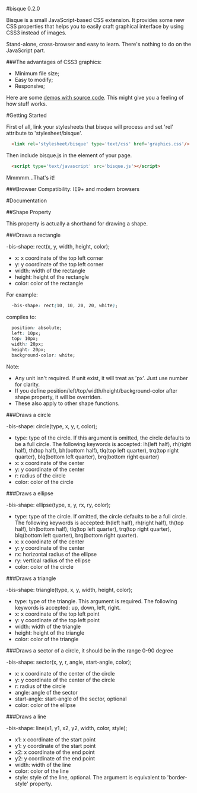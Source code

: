 #bisque 0.2.0

Bisque is a small JavaScript-based CSS extension. It provides some new CSS properties that helps you to easily craft graphical interface by using CSS3 instead of images. 

Stand-alone, cross-browser and easy to learn. There's nothing to do on the JavaScript part. 

###The advantages of CSS3 graphics:

*  Minimum file size;
*  Easy to modify;
*  Responsive;

Here are some [demos with source code](http://uhear.me/bisque/). This might give you a feeling of how stuff works.

#Getting Started

First of all, link your stylesheets that bisque will process and set 'rel' attribute to 'stylesheet/bisque'.

```html
  <link rel='stylesheet/bisque' type='text/css' href='graphics.css'/>
```

Then include bisque.js in the <head> element of your page.

```html
  <script type='text/javascript' src='bisque.js'></script>
```

Mmmmm...That's it!

###Browser Compatibility: IE9+ and modern browsers

#Documentation

##Shape Property

This property is actually a shorthand for drawing a shape.  

###Draws a rectangle

-bis-shape: rect(x, y, width, height, color);
*  x: x coordinate of the top left corner
*  y: y coordinate of the top left corner
*  width: width of the rectangle
*  height: height of the rectangle
*  color: color of the rectangle

For example:

```css
  -bis-shape: rect(10, 10, 20, 20, white);
```

compiles to:

```css
  position: absolute;
  left: 10px;
  top: 10px;
  width: 20px;
  height: 20px;
  background-color: white;
```

Note: 
*  Any unit isn't required. If unit exist, it will treat as 'px'. Just use number for clarity.
*  If you define position/left/top/width/height/background-color after shape property, it will be overriden.
*  These also apply to other shape functions.

###Draws a circle

-bis-shape: circle(type, x, y, r, color);
*  type: type of the circle. If this argument is omitted, the circle defaults to be a full circle. The following keywords is accepted: lh(left half), rh(right half), th(top half), bh(bottom half), tlq(top left quarter), trq(top right quarter), blq(bottom left quarter), brq(bottom right quarter)
*  x: x coordinate of the center
*  y: y coordinate of the center
*  r: radius of the circle
*  color: color of the circle

###Draws a ellipse

-bis-shape: ellipse(type, x, y, rx, ry, color);
*  type: type of the circle. If omitted, the circle defaults to be a full circle. The following keywords is accepted: lh(left half), rh(right half), th(top half), bh(bottom half), tlq(top left quarter), trq(top right quarter), blq(bottom left quarter), brq(bottom right quarter).
*  x: x coordinate of the center
*  y: y coordinate of the center
*  rx: horizontal radius of the ellipse
*  ry: vertical radius of the ellipse
*  color: color of the circle

###Draws a triangle

-bis-shape: triangle(type, x, y, width, height, color);
*  type: type of the triangle. This argument is required. The following keywords is accepted: up, down, left, right.
*  x: x coordinate of the top left point
*  y: y coordinate of the top left point
*  width: width of the triangle
*  height: height of the triangle
*  color: color of the triangle

###Draws a sector of a circle, it should be in the range 0-90 degree

-bis-shape: sector(x, y, r, angle, start-angle, color);
*  x: x coordinate of the center of the circle
*  y: y coordinate of the center of the circle
*  r: radius of the circle
*  angle: angle of the sector
*  start-angle: start-angle of the sector, optional
*  color: color of the ellipse

###Draws a line

-bis-shape: line(x1, y1, x2, y2, width, color, style);
*  x1: x coordinate of the start point
*  y1: y coordinate of the start point
*  x2: x coordinate of the end point
*  y2: y coordinate of the end point
*  width: width of the line
*  color: color of the line
*  style: style of the line, optional. The argument is equivalent to 'border-style' property.











